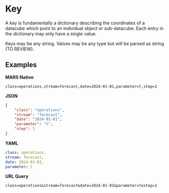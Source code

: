 # Key

A key is fundamentally a dictionary describing the coordinates of a datacube which point to an individual object or sub-datacube. Each entry in the dictionary may only have a single value.

Keys may be any string. Values may be any type but will be parsed as string (TO REVIEW).

## Examples

**MARS Native**
```
class=operations,stream=forecast,date=2024-01-01,parameter=t,step=1
```

**JSON**
```JSON
{
    "class": "operations",
    "stream": "forecast",
    "date": "2024-01-01",
    "parameter": "t",
    "step": 1
}
```

**YAML**
```YAML
class: operations,
stream: forecast,
date: 2024-01-01,
parameter: t
```

**URL Query**
```
class=operations&stream=forecast&date=2024-01-01&parameter=t&step=1
```